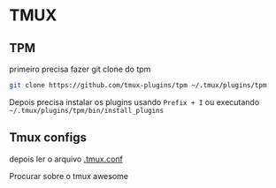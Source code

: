 # TMUX

## TPM

primeiro precisa fazer git clone do tpm

```bash
git clone https://github.com/tmux-plugins/tpm ~/.tmux/plugins/tpm
```

Depois precisa instalar os plugins usando `Prefix + I` ou executando `~/.tmux/plugins/tpm/bin/install_plugins`

## Tmux configs

depois ler o arquivo [.tmux.conf](https://github.com/gpakosz/.tmux/blob/master/.tmux.conf)

Procurar sobre o tmux awesome 
